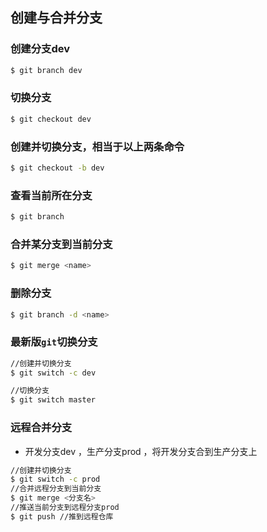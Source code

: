 ## 创建与合并分支

### 创建分支dev

```bash
$ git branch dev
```

### 切换分支

```bash
$ git checkout dev
```

### 创建并切换分支，相当于以上两条命令

```bash
$ git checkout -b dev
```

### 查看当前所在分支

```bash
$ git branch
```

### 合并某分支到当前分支

```bash
$ git merge <name>
```

### 删除分支

```bash
$ git branch -d <name>
```

### 最新版`git`切换分支

```bash
//创建并切换分支
$ git switch -c dev

//切换分支
$ git switch master
```

### 远程合并分支

- 开发分支dev ，生产分支prod ，将开发分支合到生产分支上

```bash
//创建并切换分支
$ git switch -c prod
//合并远程分支到当前分支
$ git merge <分支名>
//推送当前分支到远程分支prod
$ git push //推到远程仓库
```

